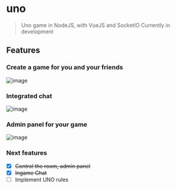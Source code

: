 # uno
> Uno game in NodeJS, with VueJS and SocketIO
> Currently in development 

## Features
### Create a game for you and your friends
![image](https://user-images.githubusercontent.com/53176398/113870396-165b7f00-97b2-11eb-8a14-6660e327c054.png)

### Integrated chat
![image](https://user-images.githubusercontent.com/53176398/113870638-53277600-97b2-11eb-9ff5-ed2a6592f289.png)

### Admin panel for your game
![image](https://user-images.githubusercontent.com/53176398/113870724-6cc8bd80-97b2-11eb-80fa-0a1909420f2f.png)

### Next features
- [X] <del>Control the room, admin panel</del>
- [X] <del>Ingame Chat</del>
- [ ] Implement UNO rules
